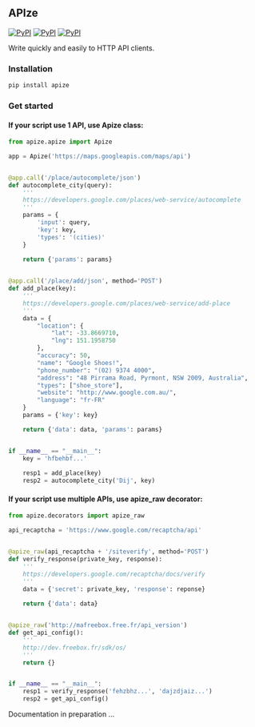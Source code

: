 ## APIze

[![PyPI](https://img.shields.io/pypi/v/apize.svg)](https://pypi.python.org/pypi/apize/)
[![PyPI](https://img.shields.io/pypi/status/apize.svg)](https://pypi.python.org/pypi/apize/)
[![PyPI](https://img.shields.io/pypi/pyversions/apize.svg)](https://pypi.python.org/pypi/apize/)

Write quickly and easily to HTTP API clients.

### Installation

```bash
pip install apize
```

### Get started

#### If your script use 1 API, use __Apize__ class:

```python
from apize.apize import Apize

app = Apize('https://maps.googleapis.com/maps/api')


@app.call('/place/autocomplete/json')
def autocomplete_city(query):
	'''
	https://developers.google.com/places/web-service/autocomplete
	'''
	params = {
		'input': query,
		'key': key,
		'types': '(cities)'
	}
	
	return {'params': params}


@app.call('/place/add/json', method='POST')
def add_place(key):
	'''
	https://developers.google.com/places/web-service/add-place
	'''
	data = {
		"location": {
			"lat": -33.8669710,
			"lng": 151.1958750
		},
		"accuracy": 50,
		"name": "Google Shoes!",
		"phone_number": "(02) 9374 4000",
		"address": "48 Pirrama Road, Pyrmont, NSW 2009, Australia",
		"types": ["shoe_store"],
		"website": "http://www.google.com.au/",
		"language": "fr-FR"
	}
	params = {'key': key}

	return {'data': data, 'params': params}


if __name__ == "__main__":
	key = 'hfbehbf...'
	
	resp1 = add_place(key)
	resp2 = autocomplete_city('Dij', key)
```


#### If your script use multiple APIs, use apize_raw decorator:

```python
from apize.decorators import apize_raw

api_recaptcha = 'https://www.google.com/recaptcha/api'


@apize_raw(api_recaptcha + '/siteverify', method='POST')
def verify_response(private_key, response):
	'''
	https://developers.google.com/recaptcha/docs/verify
	'''
	data = {'secret': private_key, 'response': reponse}
	
	return {'data': data}


@apize_raw('http://mafreebox.free.fr/api_version')
def get_api_config():
	'''
	http://dev.freebox.fr/sdk/os/
	'''
	return {}


if __name__ == "__main__":
	resp1 = verify_response('fehzbhz...', 'dajzdjaiz...')
	resp2 = get_api_config()
```


Documentation in preparation ...

